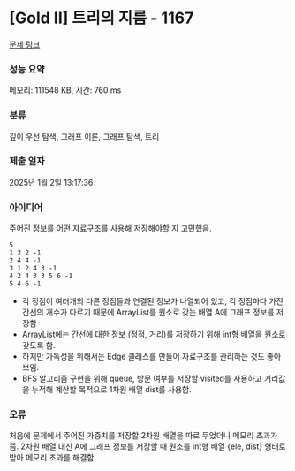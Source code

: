# [Gold II] 트리의 지름 - 1167 

[문제 링크](https://www.acmicpc.net/problem/1167) 

### 성능 요약

메모리: 111548 KB, 시간: 760 ms

### 분류

깊이 우선 탐색, 그래프 이론, 그래프 탐색, 트리

### 제출 일자

2025년 1월 2일 13:17:36

### 아이디어

주어진 정보를 어떤 자료구조를 사용해 저장해야할 지 고민했음.
```
5
1 3 2 -1
2 4 4 -1
3 1 2 4 3 -1
4 2 4 3 3 5 6 -1
5 4 6 -1
```
* 각 정점이 여러개의 다른 정점들과 연결된 정보가 나열되어 있고, 각 정점마다 가진 간선의 개수가 다르기 때문에 ArrayList를 원소로 갖는 배열 A에 그래프 정보를 저장함
 * ArrayList에는 간선에 대한 정보 (정점, 거리)를 저장하기 위해 int형 배열을 원소로 갖도록 함.
 * 하지만 가독성을 위해서는 Edge 클래스를 만들어 자료구조를 관리하는 것도 좋아보임.
* BFS 알고리즘 구현을 위해 queue, 방문 여부를 저장할 visited를 사용하고 거리값을 누적해 계산할 목적으로 1차원 배열 dist를 사용함.


### 오류

처음에 문제에서 주어진 가중치를 저장할 2차원 배열을 따로 두었더니 메모리 초과가 뜸.
2차원 배열 대신 A에 그래프 정보를 저장할 때 원소를 int형 배열 {ele, dist} 형태로 받아 메모리 초과를 해결함.

